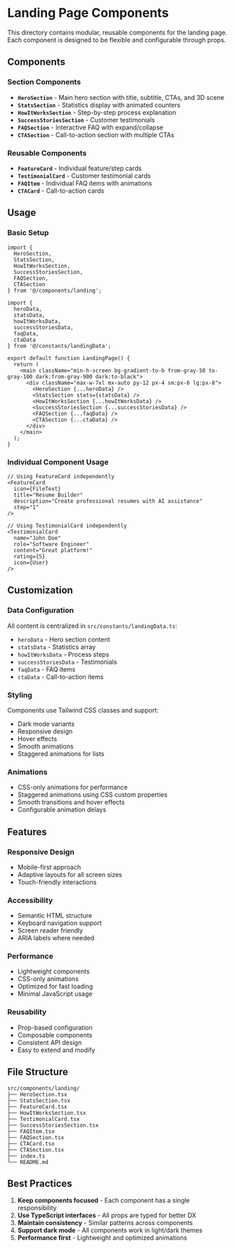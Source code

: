 # Landing Page Components

This directory contains modular, reusable components for the landing page. Each component is designed to be flexible and configurable through props.

## Components

### Section Components
- **`HeroSection`** - Main hero section with title, subtitle, CTAs, and 3D scene
- **`StatsSection`** - Statistics display with animated counters
- **`HowItWorksSection`** - Step-by-step process explanation
- **`SuccessStoriesSection`** - Customer testimonials
- **`FAQSection`** - Interactive FAQ with expand/collapse
- **`CTASection`** - Call-to-action section with multiple CTAs

### Reusable Components
- **`FeatureCard`** - Individual feature/step cards
- **`TestimonialCard`** - Customer testimonial cards
- **`FAQItem`** - Individual FAQ items with animations
- **`CTACard`** - Call-to-action cards

## Usage

### Basic Setup
```tsx
import {
  HeroSection,
  StatsSection,
  HowItWorksSection,
  SuccessStoriesSection,
  FAQSection,
  CTASection
} from '@/components/landing';

import {
  heroData,
  statsData,
  howItWorksData,
  successStoriesData,
  faqData,
  ctaData
} from '@/constants/landingData';

export default function LandingPage() {
  return (
    <main className="min-h-screen bg-gradient-to-b from-gray-50 to-gray-100 dark:from-gray-900 dark:to-black">
      <div className="max-w-7xl mx-auto py-12 px-4 sm:px-6 lg:px-8">
        <HeroSection {...heroData} />
        <StatsSection stats={statsData} />
        <HowItWorksSection {...howItWorksData} />
        <SuccessStoriesSection {...successStoriesData} />
        <FAQSection {...faqData} />
        <CTASection {...ctaData} />
      </div>
    </main>
  );
}
```

### Individual Component Usage
```tsx
// Using FeatureCard independently
<FeatureCard
  icon={FileText}
  title="Resume Builder"
  description="Create professional resumes with AI assistance"
  step="1"
/>

// Using TestimonialCard independently
<TestimonialCard
  name="John Doe"
  role="Software Engineer"
  content="Great platform!"
  rating={5}
  icon={User}
/>
```

## Customization

### Data Configuration
All content is centralized in `src/constants/landingData.ts`:
- `heroData` - Hero section content
- `statsData` - Statistics array
- `howItWorksData` - Process steps
- `successStoriesData` - Testimonials
- `faqData` - FAQ items
- `ctaData` - Call-to-action items

### Styling
Components use Tailwind CSS classes and support:
- Dark mode variants
- Responsive design
- Hover effects
- Smooth animations
- Staggered animations for lists

### Animations
- CSS-only animations for performance
- Staggered animations using CSS custom properties
- Smooth transitions and hover effects
- Configurable animation delays

## Features

### Responsive Design
- Mobile-first approach
- Adaptive layouts for all screen sizes
- Touch-friendly interactions

### Accessibility
- Semantic HTML structure
- Keyboard navigation support
- Screen reader friendly
- ARIA labels where needed

### Performance
- Lightweight components
- CSS-only animations
- Optimized for fast loading
- Minimal JavaScript usage

### Reusability
- Prop-based configuration
- Composable components
- Consistent API design
- Easy to extend and modify

## File Structure
```
src/components/landing/
├── HeroSection.tsx
├── StatsSection.tsx
├── FeatureCard.tsx
├── HowItWorksSection.tsx
├── TestimonialCard.tsx
├── SuccessStoriesSection.tsx
├── FAQItem.tsx
├── FAQSection.tsx
├── CTACard.tsx
├── CTASection.tsx
├── index.ts
└── README.md
```

## Best Practices

1. **Keep components focused** - Each component has a single responsibility
2. **Use TypeScript interfaces** - All props are typed for better DX
3. **Maintain consistency** - Similar patterns across components
4. **Support dark mode** - All components work in light/dark themes
5. **Performance first** - Lightweight and optimized animations 